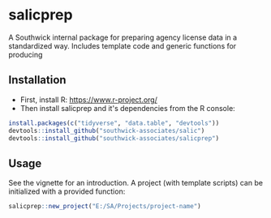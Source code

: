 # salicprep

A Southwick internal package for preparing agency license data in a standardized way. Includes template code and generic functions for producing 

## Installation

- First, install R: <https://www.r-project.org/>
- Then install salicprep and it's dependencies from the R console:

``` r
install.packages(c("tidyverse", "data.table", "devtools"))
devtools::install_github("southwick-associates/salic")
devtools::install_github("southwick-associates/salicprep")
```


## Usage

See the vignette for an introduction. A project (with template scripts) can be initialized with a provided function:

```r
salicprep::new_project("E:/SA/Projects/project-name")
```